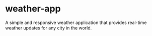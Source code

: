 # weather-app
A simple and responsive weather application that provides real-time weather updates for any city in the world.
